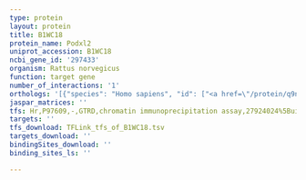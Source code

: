 ```yaml
---
type: protein
layout: protein
title: B1WC18
protein_name: Podxl2
uniprot_accession: B1WC18
ncbi_gene_id: '297433'
organism: Rattus norvegicus
function: target gene
number_of_interactions: '1'
orthologs: '[{"species": "Homo sapiens", "id": ["<a href=\"/protein/q9nz53\">Q9NZ53</a>"]}, {"species": "Mus musculus", "id": ["<a href=\"/protein/d3yw47\">D3YW47</a>"]}]'
jaspar_matrices: ''
tfs: Hr,P97609,-,GTRD,chromatin immunoprecipitation assay,27924024%5Buid%5D,No
targets: ''
tfs_download: TFLink_tfs_of_B1WC18.tsv
targets_download: ''
bindingSites_download: ''
binding_sites_ls: ''

---
```

